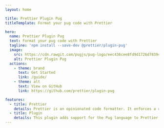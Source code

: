 ```yaml
---
layout: home

title: Prettier Plugin Pug
titleTemplate: Format your pug code with Prettier

hero:
  name: Prettier Plugin Pug
  text: Format your pug code with Prettier
  tagline: 'npm install --save-dev @prettier/plugin-pug'
  image:
    src: https://cdn.rawgit.com/pugjs/pug-logo/eec436cee8fd9d1726d7839cbe99d1f694692c0c/SVG/pug-final-logo-_-colour-128.svg
    alt: Prettier Plugin Pug
  actions:
    - theme: brand
      text: Get Started
      link: /guide/
    - theme: alt
      text: View on GitHub
      link: https://github.com/prettier/plugin-pug

features:
  - title: Prettier
    details: Prettier is an opinionated code formatter. It enforces a consistent style by parsing your code and re-printing it with its own rules that take the maximum line length into account, wrapping code when necessary.
  - title: Plugin
    details: This plugin adds support for the Pug language to Prettier.
---
```

